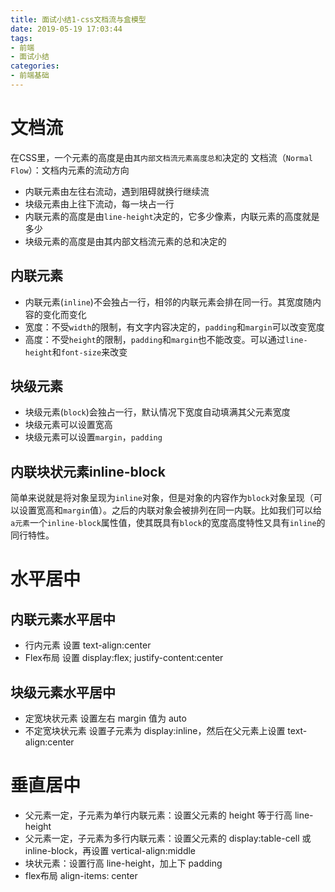 ```yaml
---
title: 面试小结1-css文档流与盒模型
date: 2019-05-19 17:03:44
tags:
- 前端
- 面试小结
categories: 
- 前端基础
---
```

# 文档流
在CSS里，一个元素的高度是由`其内部文档流元素高度总和`决定的
文档流（`Normal Flow`）：文档内元素的流动方向
- 内联元素由左往右流动，遇到阻碍就换行继续流
- 块级元素由上往下流动，每一块占一行
- 内联元素的高度是由`line-height`决定的，它多少像素，内联元素的高度就是多少
- 块级元素的高度是由其内部文档流元素的总和决定的
## 内联元素
- 内联元素(`inline`)不会独占一行，相邻的内联元素会排在同一行。其宽度随内容的变化而变化  
- 宽度：不受`width`的限制，有文字内容决定的，`padding`和`margin`可以改变宽度
- 高度：不受`height`的限制，`padding`和`margin`也不能改变。可以通过`line-height`和`font-size`来改变
## 块级元素
- 块级元素(`block`)会独占一行，默认情况下宽度自动填满其父元素宽度 
- 块级元素可以设置宽高 
- 块级元素可以设置`margin`，`padding`
## 内联块状元素inline-block
简单来说就是将对象呈现为`inline`对象，但是对象的内容作为`block`对象呈现（可以设置宽高和`margin`值）。之后的内联对象会被排列在同一内联。比如我们可以给`a元素`一个`inline-block`属性值，使其既具有`block`的宽度高度特性又具有`inline`的同行特性。
# 水平居中
## 内联元素水平居中
- 行内元素 设置 text-align:center
- Flex布局 设置 display:flex; justify-content:center
## 块级元素水平居中
- 定宽块状元素 设置左右 margin 值为 auto
- 不定宽块状元素 设置子元素为 display:inline，然后在父元素上设置 text-align:center
# 垂直居中
- 父元素一定，子元素为单行内联元素：设置父元素的 height 等于行高 line-height
- 父元素一定，子元素为多行内联元素：设置父元素的 display:table-cell 或 inline-block，再设置 vertical-align:middle
- 块状元素：设置行高 line-height，加上下 padding
- flex布局 align-items: center

